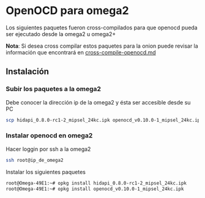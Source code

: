 # OpenOCD para omega2


Los siguientes paquetes fueron cross-compilados para que openocd
pueda ser ejecutado desde la omega2 u omega2+

**Nota**: Si desea cross compilar estos paquetes para la onion puede
revisar la información que encontrará en [cross-compile-openocd.md](./cross-compile-openocd.md)

## Instalación

### Subir los paquetes a la omega2

Debe conocer la dirección ip de la omega2 y ésta ser accesible desde su PC
```bash
scp hidapi_0.8.0-rc1-2_mipsel_24kc.ipk openocd_v0.10.0-1_mipsel_24kc.ipk root@ip_de_omega2:/root/
```

### Instalar openocd en omega2

Hacer loggin por ssh a la omega2

```bash
ssh root@ip_de_omega2
```

Instalar los siguientes paquetes

```bash
root@Omega-49E1:~# opkg install hidapi_0.8.0-rc1-2_mipsel_24kc.ipk
root@Omega-49E1:~# opkg install openocd_v0.10.0-1_mipsel_24kc.ipk
```


